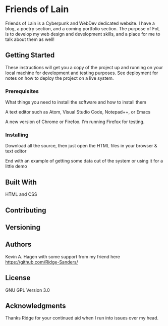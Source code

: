 # Friends of Lain

Friends of Lain is a Cyberpunk and WebDev dedicated website. I have a blog, a poetry section, and a coming portfolio section. The purpose of FoL is to develop my web design and development skills, and a place for me to talk about them as well!

## Getting Started

These instructions will get you a copy of the project up and running on your local machine for development and testing purposes. See deployment for notes on how to deploy the project on a live system.

### Prerequisites

What things you need to install the software and how to install them

A text editor such as Atom, Visual Studio Code, Notepad++, or Emacs

A new version of Chrome or Firefox. I'm running Firefox for testing.

### Installing

Download all the source, then just open the HTML files in your browser & text editor

End with an example of getting some data out of the system or using it for a little demo

## Built With

HTML and CSS

## Contributing

## Versioning

## Authors

Kevin A. Hagen with some support from my friend here https://github.com/Ridge-Sanders/

## License

GNU GPL Version 3.0

## Acknowledgments

Thanks Ridge for your continued aid when I run into issues over my head. 

